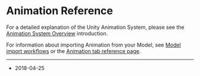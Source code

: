 # Animation Reference

For a detailed explanation of the Unity Animation System, please see the [Animation System Overview](AnimationOverview) introduction.

For information about importing Animation from your Model, see [Model import workflows](ImportingModelFiles) or the [Animation tab reference page](class-AnimationClip).

---

* <span class="page-edit"> 2018-04-25  <!-- include IncludeTextAmendPageSomeEdit --></span>

